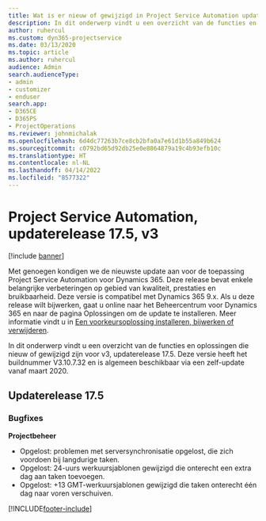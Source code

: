 ```yaml
---
title: Wat is er nieuw of gewijzigd in Project Service Automation updaterelease 17.5, Hotfix, v3
description: In dit onderwerp vindt u een overzicht van de functies en oplossingen die beschikbaar zijn voor Project Service Automation updaterelease 17.5, v3.
author: ruhercul
ms.custom: dyn365-projectservice
ms.date: 03/13/2020
ms.topic: article
ms.author: ruhercul
audience: Admin
search.audienceType:
- admin
- customizer
- enduser
search.app:
- D365CE
- D365PS
- ProjectOperations
ms.reviewer: johnmichalak
ms.openlocfilehash: 6d4dc77263b7ce8cb2bfa0a7e61d1b55a849b624
ms.sourcegitcommit: c0792bd65d92db25e0e8864879a19c4b93efb10c
ms.translationtype: HT
ms.contentlocale: nl-NL
ms.lasthandoff: 04/14/2022
ms.locfileid: "8577322"
---
```

# <a name="project-service-automation-update-release-175-v3"></a>Project Service Automation, updaterelease 17.5, v3

[!include [banner](../includes/psa-now-project-operations.md)]

Met genoegen kondigen we de nieuwste update aan voor de toepassing Project Service Automation voor Dynamics 365. Deze release bevat enkele belangrijke verbeteringen op gebied van kwaliteit, prestaties en bruikbaarheid.  Deze versie is compatibel met Dynamics 365 9.x. Als u deze release wilt bijwerken, gaat u online naar het Beheercentrum voor Dynamics 365 en naar de pagina Oplossingen om de update te installeren. Meer informatie vindt u in [Een voorkeursoplossing installeren, bijwerken of verwijderen](/power-platform/admin/install-remove-preferred-solution).

In dit onderwerp vindt u een overzicht van de functies en oplossingen die nieuw of gewijzigd zijn voor v3, updaterelease 17.5. Deze versie heeft het buildnummer V3.10.7.32 en is algemeen beschikbaar via een zelf-update vanaf maart 2020.


## <a name="update-release-175"></a>Updaterelease 17.5

### <a name="bug-fixes"></a>Bugfixes


**Projectbeheer**

- Opgelost: problemen met serversynchronisatie opgelost, die zich voordoen bij langdurige taken.
- Opgelost: 24-uurs werkuursjablonen gewijzigd die onterecht een extra dag aan taken toevoegen.
- Opgelost: +13 GMT-werkuursjablonen gewijzigd die taken onterecht één dag naar voren verschuiven.



[!INCLUDE[footer-include](../includes/footer-banner.md)]
